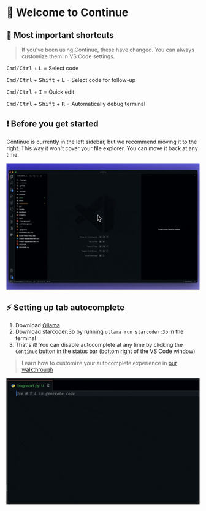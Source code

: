# 👋 Welcome to Continue

## 🔑 Most important shortcuts

> If you've been using Continue, these have changed. You can always customize them in VS Code settings.

<kbd>Cmd/Ctrl</kbd> + <kbd>L</kbd> = Select code

<kbd>Cmd/Ctrl</kbd> + <kbd>Shift</kbd> + <kbd>L</kbd> = Select code for follow-up

<kbd>Cmd/Ctrl</kbd> + <kbd>I</kbd> = Quick edit

<kbd>Cmd/Ctrl</kbd> + <kbd>Shift</kbd> + <kbd>R</kbd> = Automatically debug terminal

## ❗️ Before you get started

Continue is currently in the left sidebar, but we recommend moving it to the right. This way it won't cover your file explorer. You can move it back at any time.

![Move Continue to right sidebar](./sidebar.gif)

## ⚡️ Setting up tab autocomplete

1. Download [Ollama](https://ollama.ai)
2. Download starcoder:3b by running `ollama run starcoder:3b` in the terminal
3. That's it! You can disable autocomplete at any time by clicking the `Continue` button in the status bar (bottom right of the VS Code window)

> Learn how to customize your autocomplete experience in [our walkthrough](https://continue.dev/docs/walkthroughs/tab-autocomplete)

![Autocomplete](./autocomplete.gif)
